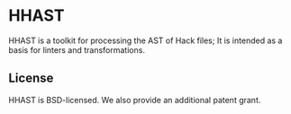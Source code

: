 # HHAST

HHAST is a toolkit for processing the AST of Hack files; It is intended as a basis for linters and transformations.

## License
HHAST is BSD-licensed. We also provide an additional patent grant.
